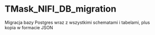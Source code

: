 # TMask_NIFI_DB_migration
Migracja bazy Postgres wraz z wszystkimi schematami i tabelami, plus kopia w formacie JSON
